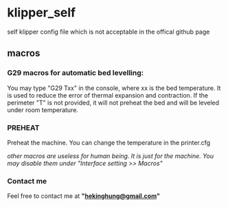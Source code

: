 # klipper_self
self klipper config file which is not acceptable in the offical github page

## macros
### G29 macros for automatic bed levelling:

You may type "G29 Txx" in the console, where xx is the bed temperature. It is used to reduce the error of thermal expansion and contraction. 
If the perimeter "T" is not provided, it will not preheat the bed and will be leveled under room temperature.

### PREHEAT
Preheat the machine. You can change the temperature in the printer.cfg

*other macros are useless for human being. It is just for the machine. You may disable them under "Interface setting >> Macros"*

### Contact me
Feel free to contact me at **"hekinghung@gmail.com"**
